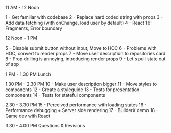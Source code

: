 11 AM - 12 Noon

1 - Get familiar with codebase
2 - Replace hard coded string with props
3 - Add data fetching (with onChange, load user by default)
4 - React 16: Fragments, Error boundary

12 Noon - 1 PM

5 - Disable submit button without input, Move to HOC
6 - Problems with HOC, convert to render props
7 - Move user description to repositories card
8 - Prop drilling is annoying, introducing render props
9 - Let's pull state out of app

1 PM - 1.30 PM Lunch

1.30 PM - 2.30 PM
10 - Make user description bigger
11 - Move styles to components
12 - Create a styleguide
13 - Tests for presentation components
14 - Tests for stateful components

2.30 - 3.30 PM
15 - Perceived performance with loading states
16 - Performance debugging + Server side rendering
17 - BuilderX demo
18 - Game dev with React

3.30 - 4.00 PM Questions & Revisions
